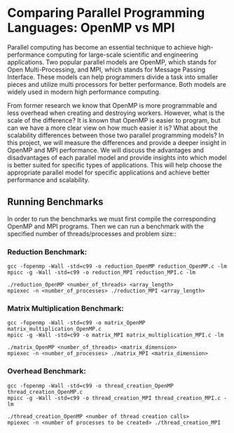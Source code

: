 # Comparing Parallel Programming Languages: OpenMP vs MPI

Parallel computing has become an essential technique to achieve high-performance computing for large-scale scientific and engineering applications. Two popular parallel models are OpenMP, which stands for Open Multi-Processing, and MPI, which stands for Message Passing Interface. These models can help programmers divide a task into smaller pieces and utilize multi processors for better performance. Both models are widely used in modern high performance computing. 

From former research we know that OpenMP is more programmable and less overhead when creating and destroying workers. However, what is the scale of the difference? It is known that OpenMP is easier to program, but can we have a more clear view on how much easier it is? What about the scalability differences between those two parallel programming models? In this project, we will measure the differences and provide a deeper insight in OpenMP and MPI performance. We will discuss the advantages and disadvantages of each parallel model and provide insights into which model is better suited for specific types of applications. This will help choose the appropriate parallel model for specific applications and achieve better performance and scalability. 


## Running Benchmarks

In order to run the benchmarks we must first compile the corresponding OpenMP and MPI programs. Then we can run a benchmark with the specified number of threads/processes and problem size:: 

### Reduction Benchmark: 
```
gcc -fopenmp -Wall -std=c99 -o reduction_OpenMP reduction_OpenMP.c -lm
mpicc -g -Wall -std=c99 -o reduction_MPI reduction_MPI.c -lm
```
```
./reduction_OpenMP <number_of_threads> <array_length>
mpiexec -n <number_of_processes> ./reduction_MPI <array_length>
```

### Matrix Multiplication Benchmark: 
```
gcc -fopenmp -Wall -std=c99 -o matrix_OpenMP matrix_multiplication_OpenMP.c
mpicc -g -Wall -std=c99 -o matrix_MPI matrix_multiplication_MPI.c -lm
```
```
./matrix_OpenMP <number_of_threads> <matrix_dimension>
mpiexec -n <number_of_processes> ./matrix_MPI <matrix_dimension>
```

### Overhead Benchmark: 
```
gcc -fopenmp -Wall -std=c99 -o thread_creation_OpenMP thread_creation_OpenMP.c
mpicc -g -Wall -std=c99 -o thread_creation_MPI thread_creation_MPI.c -lm
```
```
./thread_creation_OpenMP <number of thread creation calls>
mpiexec -n <number of processes to be created> ./thread_creation_MPI
```


